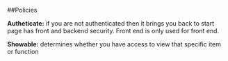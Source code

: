 ##Policies

**Autheticate:** if you are not authenticated then it brings you back to start page has front and backend security. Front end is only used for front end.

**Showable:** determines whether you have access to view that specific item or function 